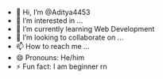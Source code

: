 - 👋 Hi, I’m @Aditya4453
- 👀 I’m interested in ...
- 🌱 I’m currently learning Web Development
- 💞️ I’m looking to collaborate on ...
- 📫 How to reach me ...
- 😄 Pronouns: He/him
- ⚡ Fun fact: I am beginner rn 

<!---
Aditya4453/Aditya4453 is a ✨ special ✨ repository because its `README.md` (this file) appears on your GitHub profile.
You can click the Preview link to take a look at your changes.
--->
